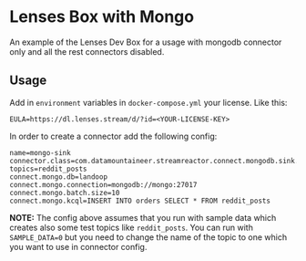 # Lenses Box with Mongo

An example of the Lenses Dev Box for a usage with mongodb connector only and all the rest connectors disabled.


## Usage

Add in `environment` variables in `docker-compose.yml` your license. Like this:

```
EULA=https://dl.lenses.stream/d/?id=<YOUR-LICENSE-KEY>
```

In order to create a connector add the following config:

```
name=mongo-sink
connector.class=com.datamountaineer.streamreactor.connect.mongodb.sink.MongoSinkConnector
topics=reddit_posts
connect.mongo.db=landoop
connect.mongo.connection=mongodb://mongo:27017
connect.mongo.batch.size=10
connect.mongo.kcql=INSERT INTO orders SELECT * FROM reddit_posts
```

**NOTE:** The config above assumes that you run with sample data which creates also some test topics like `reddit_posts`. You can run with
`SAMPLE_DATA=0` but you need to change the name of the topic to one which you want to use in connector config.
